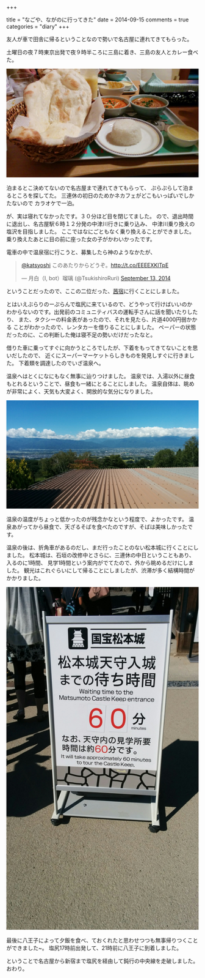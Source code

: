 +++

title = "なごや、ながのに行ってきた"
date = 2014-09-15
comments = true
categories = "diary"
+++

友人が車で田舎に帰るということなので勢いで名古屋に連れてきてもらった。

土曜日の夜７時東京出発で夜９時半ころに三島に着き、三島の友人とカレー食べた。

![カレー](/images/photo/mishima-curry.jpg)

泊まるとこ決めてないので名古屋まで連れてきてもらって、
ぷらぷらして泊まるところを探してた。
三連休の初日のためかネカフェがどこもいっぱいでしかたないので
カラオケで一泊。

が、実は寝れてなかったです。３０分ほど目を閉じてました。
ので、退出時間に退出し、名古屋駅６時１２分発の中津川行きに乗り込み、
中津川乗り換えの塩沢を目指しました。
ここではなにごともなく乗り換えることができました。
乗り換えたあとに目の前に座った女の子がかわいかったです。

電車の中で温泉宿に行こうと、募集したら神のようなかたが、

<blockquote class="twitter-tweet" lang="ja"><p><a href="https://twitter.com/katsyoshi">@katsyoshi</a> このあたりからどうぞ。<a href="http://t.co/EEEEXKlTpE">http://t.co/EEEEXKlTpE</a></p>&mdash; 月白（I, bot）瑠璃 (@TsukishiroRuri) <a href="https://twitter.com/TsukishiroRuri/status/510889560532717568">September 13, 2014</a></blockquote>
<script async src="//platform.twitter.com/widgets.js" charset="utf-8"></script>

ということだったので、ここの二位だった、[茜宿](http://www.akanejyku.com)に行くことにしました。

とはいえぶらりのーぷらんで塩尻に来ているので、どうやって行けばいいのか
わからないのです。出発前のコミュニティバスの運転手さんに話を聞いたりしたり、
また、タクシーの料金表があったので、それを見たら、片道4000円弱かかる
ことがわかったので、レンタカーを借りることにしました。
ペーパーの状態だったのに、この判断した俺は寝不足の勢いだけだったなと。

借りた車に乗ってすぐに向かうところでしたが、下着をもってきてないことを思いだしたので、
近くにスーパーマーケットらしきものを発見しすぐに行きました。
下着類を調達したのでいざ温泉へ。

温泉へはとくになにもなく無事に辿りつけました。
温泉では、入湯以外に昼食もとれるということで、昼食も一緒にとることにしました。
温泉自体は、眺めが非常によく、天気も大変よく、開放的な気分になりました。

![崖の湯](/images/photo/gake-no-yu-akanejuku-nagame.jpg)

温泉の温度がちょっと低かったのが残念かなという程度で、よかったです。
温泉あがってから昼食で、天ざるそばを食べたのですが、そばは美味しかったです。

温泉の後は、折角車があるのだし、まだ行ったことのない松本城に行くことにしました。
松本城は、石垣の改修中とさらに、三連休の中日ということもあり、入るのに1時間、
見学1時間という案内がでてたので、外から眺めるだけにしました。
観光はこれぐらいにして帰ることにしましたが、渋滞が多く結構時間がかかりました。

![松本城](/images/photo/matsumoto-jo-casle-info.jpg)

最後に八王子によって夕飯を食べ、ておくれたと思わせつつも無事帰りつくことができました~。
塩尻17時前出発して、21時前に八王子に到着しました。

ということで名古屋から新宿まで塩尻を経由して鈍行の中央線を走破しました。
おわり。
